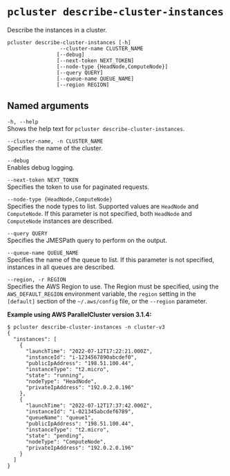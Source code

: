 # `pcluster describe-cluster-instances`<a name="pcluster.describe-cluster-instances-v3"></a>

Describe the instances in a cluster\.

```
pcluster describe-cluster-instances [-h] 
                 --cluster-name CLUSTER_NAME
                [--debug]
                [--next-token NEXT_TOKEN]
                [--node-type {HeadNode,ComputeNode}]
                [--query QUERY]
                [--queue-name QUEUE_NAME]
                [--region REGION]
```

## Named arguments<a name="pcluster-v3.describe-cluster-instances.namedargs"></a>

`-h, --help`  
Shows the help text for `pcluster describe-cluster-instances`\.

`--cluster-name, -n CLUSTER_NAME`  
Specifies the name of the cluster\.

`--debug`  
Enables debug logging\.

`--next-token NEXT_TOKEN`  
Specifies the token to use for paginated requests\.

`--node-type {HeadNode,ComputeNode}`  
Specifies the node types to list\. Supported values are `HeadNode` and `ComputeNode`\. If this parameter is not specified, both `HeadNode` and `ComputeNode` instances are described\.

`--query QUERY`  
Specifies the JMESPath query to perform on the output\.

`--queue-name QUEUE_NAME`  
Specifies the name of the queue to list\. If this parameter is not specified, instances in all queues are described\.

`--region, -r REGION`  
Specifies the AWS Region to use\. The Region must be specified, using the `AWS_DEFAULT_REGION` environment variable, the `region` setting in the `[default]` section of the `~/.aws/config` file, or the `--region` parameter\.

**Example using AWS ParallelCluster version 3\.1\.4:**

```
$ pcluster describe-cluster-instances -n cluster-v3
{
  "instances": [
    {
      "launchTime": "2022-07-12T17:22:21.000Z",
      "instanceId": "i-1234567890abcdef0",
      "publicIpAddress": "198.51.100.44",
      "instanceType": "t2.micro",
      "state": "running",
      "nodeType": "HeadNode",
      "privateIpAddress": "192.0.2.0.196"
    },
    {
      "launchTime": "2022-07-12T17:37:42.000Z",
      "instanceId": "i-021345abcdef6789",
      "queueName": "queue1",
      "publicIpAddress": "198.51.100.44",
      "instanceType": "t2.micro",
      "state": "pending",
      "nodeType": "ComputeNode",
      "privateIpAddress": "192.0.2.0.196"
    }
  ]
}
```